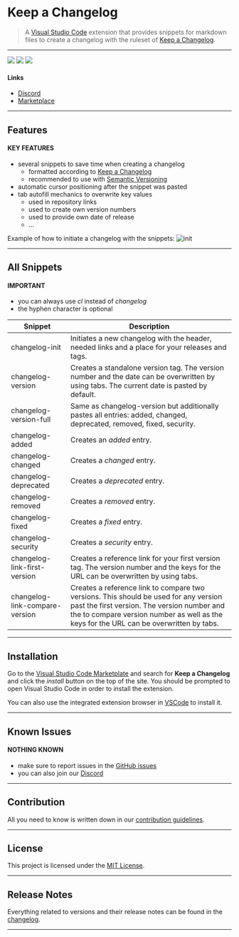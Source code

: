 # **Keep a Changelog**

> A [Visual Studio Code] extension that provides snippets for markdown files to create a changelog with the ruleset of [Keep a Changelog].

---

[![](https://vsmarketplacebadge.apphb.com/version-short/rlnt.keep-a-changelog.svg)](https://marketplace.visualstudio.com/items?itemName=RLNT.keep-a-changelog)
[![](https://vsmarketplacebadge.apphb.com/installs-short/rlnt.keep-a-changelog.svg)](https://marketplace.visualstudio.com/items?itemName=RLNT.keep-a-changelog)
[![](https://vsmarketplacebadge.apphb.com/rating/rlnt.keep-a-changelog.svg)](https://marketplace.visualstudio.com/items?itemName=RLNT.keep-a-changelog)

#### Links
- [Discord]
- [Marketplace]

---

## **Features**

#### KEY FEATURES
- several snippets to save time when creating a changelog
  - formatted according to [Keep a Changelog]
  - recommended to use with [Semantic Versioning]
- automatic cursor positioning after the snippet was pasted
- tab autofill mechanics to overwrite key values
  - used in repository links
  - used to create own version numbers
  - used to provide own date of release
  - ...

Example of how to initiate a changelog with the snippets:
![init]

---

## **All Snippets**

#### IMPORTANT
- you can always use *cl* instead of *changelog*
- the hyphen character is optional

| Snippet                        | Description                                                                                                                                                                                                                    |
|--------------------------------|--------------------------------------------------------------------------------------------------------------------------------------------------------------------------------------------------------------------------------|
| changelog-init                 | Initiates a new changelog with the header, needed links and a place for your releases and tags.                                                                                                                                |
| changelog-version              | Creates a standalone version tag. The version number and the date can be overwritten by using tabs. The current date is pasted by default.                                                                                     |
| changelog-version-full         | Same as changelog-version but additionally pastes all entries: added, changed, deprecated, removed, fixed, security.                                                                                                           |
| changelog-added                | Creates an *added* entry.                                                                                                                                                                                                      |
| changelog-changed              | Creates a *changed* entry.                                                                                                                                                                                                     |
| changelog-deprecated           | Creates a *deprecated* entry.                                                                                                                                                                                                  |
| changelog-removed              | Creates a *removed* entry.                                                                                                                                                                                                     |
| changelog-fixed                | Creates a *fixed* entry.                                                                                                                                                                                                       |
| changelog-security             | Creates a *security* entry.                                                                                                                                                                                                    |
| changelog-link-first-version   | Creates a reference link for your first version tag. The version number and the keys for the URL can be overwritten by using tabs.                                                                                             |
| changelog-link-compare-version | Creates a reference link to compare two versions. This should be used for any version past the first version. The version number and the to compare version number as well as the keys for the URL can be overwritten by tabs. |

---

## **Installation**

Go to the [Visual Studio Code Marketplate][Marketplace] and search for **Keep a Changelog** and click the *install* button on the top of the site. You should be prompted to open Visual Studio Code in order to install the extension.<br>

You can also use the integrated extension browser in [VSCode][Visual Studio Code] to install it.

---

## **Known Issues**

#### NOTHING KNOWN
- make sure to report issues in the [GitHub issues][Issues]
- you can also join our [Discord]

---

## **Contribution**

All you need to know is written down in our [contribution guidelines][Contribution].

---

## **License**

This project is licensed under the [MIT License][License].

---


## **Release Notes**

Everything related to versions and their release notes can be found in the [changelog][Changelog].

---

<!-- Links -->
[Visual Studio Code]: https://code.visualstudio.com/
[Keep a Changelog]: https://keepachangelog.com/
[Semantic Versioning]: https://semver.org/
[Marketplace]: https://marketplace.visualstudio.com/vscode
[Issues]: https://github.com/RLNT/vscode-keepachangelog/issues
[Discord]: https://discordapp.com/invite/Q3qxws6
[Contribution]: CONTRIBUTING.md
[License]: LICENSE.md
[Changelog]: CHANGELOG.md

<!-- Images -->
[init]: https://raw.githubusercontent.com/RLNT/vscode-keepachangelog/master/images/init.gif
